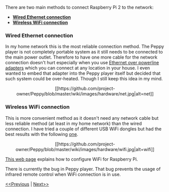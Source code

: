 There are two main methods to connect Raspberry Pi 2 to the network:
* [**Wired Ethernet connection**](#wired)
* [**Wireless WiFi connection**](#wifi)

### Wired Ethernet connection <a id="wired"></a>
In my home network this is the most reliable connection method. The Peppy player is not completely portable system as it still needs to be connected to the main power outlet. Therefore to have one more cable for the network connection doesn't hurt especially when you use [Ethernet over powerline adapters](http://www.amazon.com/gp/product/B00CUD1M66) which you can connect at any location in your house. I even wanted to embed that adapter into the Peppy player itself but decided that such system could be over-heated. Though I still keep this idea in my mind.
<p align="center">
[[https://github.com/project-owner/Peppy/blob/master/wiki/images/hardware/net.jpg|alt=net]]
</p>

### Wireless WiFi connection <a id="wifi"></a>
This is more convenient method as it doesn't need any network cable but less reliable method (at least in my home network) than the wired connection. I have tried a couple of different USB WiFi dongles but had the best results with the following [one](http://www.amazon.com/CanaKit-Raspberry-Wireless-Adapter-Dongle/dp/B00GFAN498).
<p align="center">
[[https://github.com/project-owner/Peppy/blob/master/wiki/images/hardware/wifi.jpg|alt=wifi]]
</p>

[This web page](https://www.raspberrypi.org/documentation/configuration/wireless/wireless-cli.md) explains how to configure WiFi for Raspberry Pi.

There is currently the bug in Peppy player. That bug prevents the usage of infrared remote control when WiFi connection is in use.

[<<Previous](https://github.com/project-owner/Peppy/wiki/Cabling) | [Next>>](https://github.com/project-owner/Peppy/wiki/Assembling)